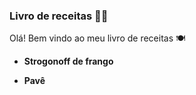 ###    Livro de receitas :man_cook:

Olá! Bem vindo ao meu livro de receitas :plate_with_cutlery:

* **Strogonoff de frango**

* **Pavê**

  ​

  ​

  ​

